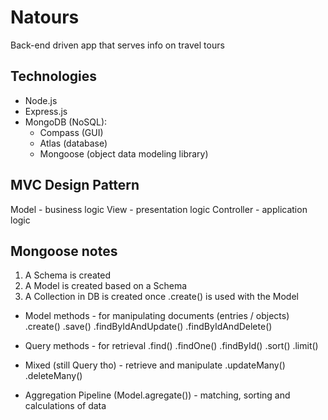 # Natours

Back-end driven app that serves info on travel tours

## Technologies

- Node.js
- Express.js
- MongoDB (NoSQL):
  - Compass (GUI)
  - Atlas (database)
  - Mongoose (object data modeling library)

## MVC Design Pattern

Model - business logic
View - presentation logic
Controller - application logic

## Mongoose notes

1. A Schema is created
2. A Model is created based on a Schema
3. A Collection in DB is created once .create() is used with the Model

- Model methods - for manipulating documents (entries / objects)
  .create()
  .save()
  .findByIdAndUpdate()
  .findByIdAndDelete()

- Query methods - for retrieval
  .find()
  .findOne()
  .findById()
  .sort()
  .limit()

- Mixed (still Query tho) - retrieve and manipulate
  .updateMany()
  .deleteMany()

- Aggregation Pipeline (Model.agregate()) - matching, sorting and calculations of data
